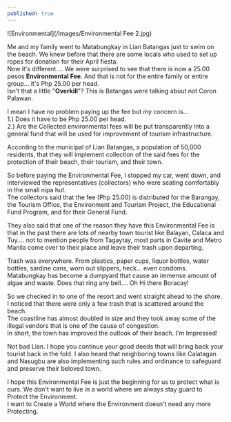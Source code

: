 ```yaml
---
published: true
---
```

![Environmental](/images/Environmental Fee 2.jpg)

Me and my family went to Matabungkay in Lian Batangas just to swim on the beach. We knew before that there are some locals who used to set up ropes for donation for their April fiesta.   
Now it's different.... We were surprised to see that there is now a 25.00 pesos **Environmental Fee**. And that is not for the entire family or entire group... it's Php 25.00 per head.   
Isn't that a little "**Overkill**"? This is Batangas were talking about not Coron Palawan.

I mean I have no problem paying up the fee but my concern is...   
1.) Does it have to be Php 25.00 per head.   
2.) Are the Collected environmental fees will be put transparently into a general fund that will be used for improvement of tourism infrastructure.

According to the municipal of Lian Batangas, a population of 50,000 residents, that they will implement collection of the said fees for the protection of their beach, their tourism, and their town.

So before paying the Environmental Fee, I stopped my car, went down, and interviewed the representatives (collectors) who were seating comfortably in the small nipa hut.   
The collectors said that the fee (Php 25.00) is distributed for the Barangay, the Tourism Office, the Environment and Tourism Project, the Educational Fund Program, and for their General Fund.

They also said that one of the reason they have this Environmental Fee is that in the past there are lots of nearby town tourist like Balayan, Calaca and Tuy.... not to mention people from Tagaytay, most parts in Cavite and Metro Manila come over to their place and leave their trash upon departing.

Trash was everywhere. From plastics, paper cups, liquor bottles, water bottles, sardine cans, worn out slippers, heck... even condoms.   
Matabungkay has become a dumpyard that cause an immense amount of algae and waste. Does that ring any bell.... Oh Hi there Boracay!

So we checked in to one of the resort and went straight ahead to the shore. I noticed that there were only a few trash that is scattered around the beach.   
The coastline has almost doubled in size and they took away some of the illegal vendors that is one of the cause of congestion.   
In short, the town has improved the outlook of their beach. I'm Impressed!

Not bad Lian. I hope you continue your good deeds that will bring back your tourist back in the fold. I also heard that neighboring towns like Calatagan and Nasugbu are also implementing such rules and ordinance to safeguard and preserve their beloved town.

I hope this Environmental Fee is just the beginning for us to protect what is ours. We don't want to live in a world where we always stay guard to Protect the Environment.   
I want to Create a World where the Environment doesn't need any more Protecting.



